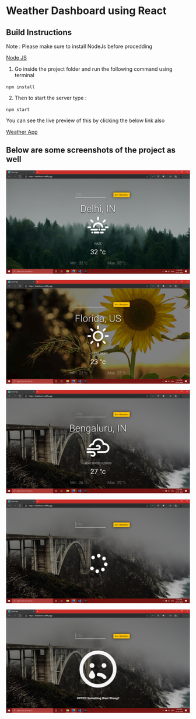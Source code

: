 # Weather Dashboard using React

## Build Instructions

Note : Please make sure to install NodeJs before procedding

[Node JS](https://nodejs.org/en/)

1. Go inside the project folder and run the following command using terminal

`npm install`

2. Then to start the server type :

`npm start`

You can see the live preview of this by clicking the below link also

[Weather App](https://shaksham.netlify.app/)

## Below are some screenshots of the project as well

![one](https://github.com/shaksham08/WeatherDashboard/blob/master/screenshots/Screenshot%20(348).png)

![two](https://github.com/shaksham08/WeatherDashboard/blob/master/screenshots/Screenshot%20(349).png)


![two](https://github.com/shaksham08/WeatherDashboard/blob/master/screenshots/Screenshot%20(350).png)


![two](https://github.com/shaksham08/WeatherDashboard/blob/master/screenshots/Screenshot%20(351).png)



![two](https://github.com/shaksham08/WeatherDashboard/blob/master/screenshots/Screenshot%20(352).png)



